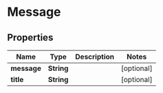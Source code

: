 
# Message

## Properties
Name | Type | Description | Notes
------------ | ------------- | ------------- | -------------
**message** | **String** |  |  [optional]
**title** | **String** |  |  [optional]




